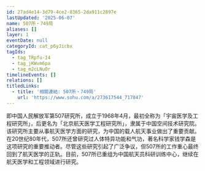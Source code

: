 ```yaml
---
id: 27ad4e14-3d79-4ce2-8365-2da911c2897e
lastUpdated: '2025-06-07'
name: 507所・749局
aliases: []
layer: 1
eventDate: null
categoryId: cat_p6yJicbx
tagIds:
  - tag_TRpfu-I4
  - tag_jKWvm6pa
  - tag_m2cLNuOr
timelineEvents: []
relations: []
titledLinks:
  - title: '相關連結: 507所・749局'
    url: 'https://www.sohu.com/a/273617544_717847'
---
```

即中国人民解放军第507研究所，成立于1968年4月，最初全称为「宇宙医学及工程研究所」，后更名为「北京航天医学工程研究所」，隶属于中国空间技术研究院。该研究所主要从事航天医学方面的研究，为中国的载人航天事业做出了重要贡献。在20世纪80年代，507所还曾研究过人体特异功能和气功，著名科学家钱学森是这项研究的重要推动者。尽管这些研究引起了广泛争议，但507所的工作重心最终回到了航天医学的正轨。目前，507所已重组为中国航天员科研训练中心，继续在航天医学和工程领域进行研究。

